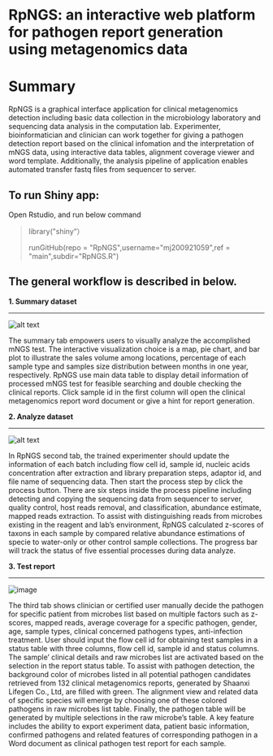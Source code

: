 # RpNGS: an interactive web platform for pathogen report generation using metagenomics data


# Summary
RpNGS is a graphical interface application for clinical metagenomics detection including basic data collection in the microbiology laboratory and sequencing data analysis in the computation lab. Experimenter, bioinformatician and clinician can work together for giving a pathogen detection report based on the clinical infomation and the interpretation of mNGS data, using interactive data tables, alignment coverage viewer and word template. Additionally, the analysis pipeline of application enables automated transfer fastq files from sequencer to server. 

## To run Shiny app:

Open Rstudio, and run below command 

> library("shiny“）
>
> runGitHub(repo = "RpNGS",username="mj200921059",ref = "main",subdir="RpNGS.R")

## The general workflow is described in below.

**1. Summary dataset**

---


![alt text](image.png)

The summary tab empowers users to visually analyze the accomplished mNGS test. The interactive visualization choice is a map, pie chart, and bar plot to illustrate the sales volume among locations, percentage of each sample type and samples size distribution between months in one year, respectively. RpNGS use main data table to display detail information of processed mNGS test for feasible searching and double checking the clinical reports. Click sample id in the first column will open the clinical metagenomics report word document or give a hint for report generation.

**2. Analyze dataset**

---

![alt text](image-1.png)

In RpNGS second tab, the trained experimenter should update the information of each batch including flow cell id, sample id, nucleic acids concentration after extraction and library preparation steps, adaptor id, and file name of sequencing data. Then start the process step by click the process button. There are six steps inside the process pipeline including detecting and copying the sequencing data from sequencer to server, quality control, host reads removal, and classification, abundance estimate, mapped reads extraction. To assist with distinguishing reads from microbes existing in the reagent and lab’s environment, RpNGS calculated z-scores of taxons in each sample by compared relative abundance estimations of specie to water-only or other control sample collections. The progress bar will track the status of five essential processes during data analyze.

**3. Test report**

---

![image](https://github.com/user-attachments/assets/7d2a5a8c-24df-46bb-93ec-9da39a111bd0)


The third tab shows clinician or certified user manually decide the pathogen for specific patient from microbes list based on multiple factors such as z-scores, mapped reads, average coverage for a specific pathogen, gender, age, sample types, clinical concerned pathogens types, anti-infection treatment. User should input the flow cell id for obtaining test samples in a status table with three columns, flow cell id, sample id and status columns. The sample’ clinical details and raw microbes list are activated based on the selection in the report status table. To assist with pathogen detection, the background color of microbes listed in all potential pathogen candidates retrieved from 132 clinical metagenomics reports, generated by Shaanxi Lifegen Co., Ltd, are filled with green. The alignment view and related data of specific species will emerge by choosing one of these colored pathogens in raw microbes list table. Finally, the pathogen table will be generated by multiple selections in the raw microbe’s table. A key feature includes the ability to export experiment data, patient basic information, confirmed pathogens and related features of corresponding pathogen in a Word document as clinical pathogen test report for each sample.




